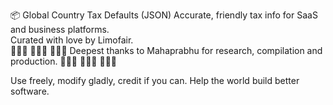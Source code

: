 📦 Global Country Tax Defaults (JSON)
Accurate, friendly tax info for SaaS and business platforms.  
Curated with love by Limofair.  
    🙏🙏🙏                                                                        🙏🙏🙏
🙏🙏🙏      Deepest thanks to Mahaprabhu for research, compilation and production.    🙏🙏🙏
    🙏🙏🙏                                                                        🙏🙏🙏

Use freely, modify gladly, credit if you can. Help the world build better software.
